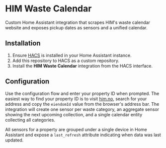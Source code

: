 # HIM Waste Calendar

Custom Home Assistant integration that scrapes HIM's waste calendar website and exposes pickup dates as sensors and a unified calendar.

## Installation

1. Ensure [HACS](https://hacs.xyz/) is installed in your Home Assistant instance.
2. Add this repository to HACS as a custom repository.
3. Install the **HIM Waste Calendar** integration from the HACS interface.

## Configuration

Use the configuration flow and enter your property ID when prompted. The easiest way to find your property ID is to visit [him.no](https://him.no), search for your address and copy the `eiendomId` value from the browser's address bar. The integration will create one sensor per waste category, an aggregate sensor showing the next upcoming collection, and a single calendar entity collecting all categories.

All sensors for a property are grouped under a single device in Home Assistant and expose a `last_refresh` attribute indicating when data was last updated.
